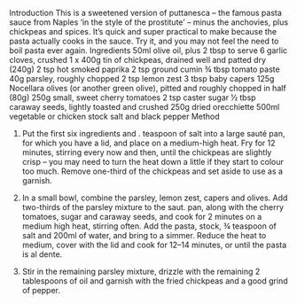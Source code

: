 Introduction
This is a sweetened version of puttanesca – the famous pasta sauce from Naples ‘in the style of the prostitute’ – minus the anchovies, plus chickpeas and spices. It’s quick and super practical to make because the pasta actually cooks in the sauce. Try it, and you may not feel the need to boil pasta ever again.
Ingredients
50ml	olive oil, plus 2 tbsp to serve
6	garlic cloves, crushed
1 x 400g tin of	chickpeas, drained well and patted dry (240g)
2 tsp	hot smoked paprika
2 tsp	ground cumin
¾ tbsp	tomato paste
40g	parsley, roughly chopped
2 tsp	lemon zest
3 tbsp	baby capers
125g	Nocellara olives (or another green olive), pitted and roughly chopped in half (80g)
250g	small, sweet cherry tomatoes
2 tsp	caster sugar
½ tbsp	caraway seeds, lightly toasted and crushed
250g	dried orecchiette
500ml	vegetable or chicken stock
salt and black pepper
Method
1. Put the first six ingredients and . teaspoon of salt into a large sauté pan, for which you have a lid, and place on a medium-high heat. Fry for 12 minutes, stirring every now and then, until the chickpeas are slightly crisp – you may need to turn the heat down a little if they start to colour too much. Remove one-third of the chickpeas and set aside to use as a garnish.

2. In a small bowl, combine the parsley, lemon zest, capers and olives. Add two-thirds of the parsley mixture to the saut. pan, along with the cherry tomatoes, sugar and caraway seeds, and cook for 2 minutes on a medium high heat, stirring often. Add the pasta, stock, ¾ teaspoon of salt and 200ml of water, and bring to a simmer. Reduce the heat to medium, cover with the lid and cook for 12–14 minutes, or until the pasta is al dente.

3. Stir in the remaining parsley mixture, drizzle with the remaining 2 tablespoons of oil and garnish with the fried chickpeas and a good grind of pepper.
